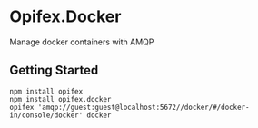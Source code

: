 Opifex.Docker
=============

Manage docker containers with AMQP

Getting Started
---------------

	npm install opifex
	npm install opifex.docker
	opifex 'amqp://guest:guest@localhost:5672//docker/#/docker-in/console/docker' docker





